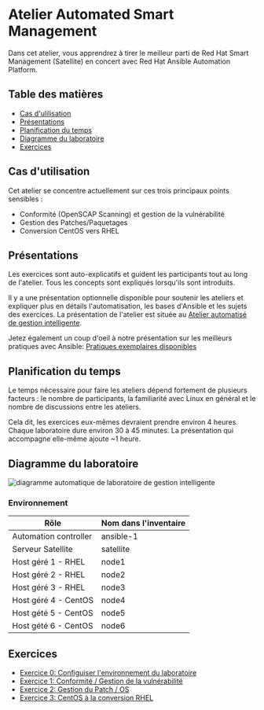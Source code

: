 # Atelier Automated Smart Management 

Dans cet atelier, vous apprendrez à tirer le meilleur parti de Red Hat Smart Management (Satellite) en concert avec Red Hat Ansible Automation Platform.

## Table des matières
- [Cas d'ulilisation](#use-cases)
- [Présentations](#presentations)
- [Planification du temps](#time-planning)
- [Diagramme du laboratoire](#lab-diagram)
- [Exercices](#Workshop-Exercises)

## Cas d'utilisation

Cet atelier se concentre actuellement sur ces trois principaux points sensibles :
- Conformité (OpenSCAP Scanning) et gestion de la vulnérabilité
- Gestion des Patches/Paquetages
- Conversion CentOS vers RHEL

## Présentations

Les exercices sont auto-explicatifs et guident les participants tout au long de l'atelier. Tous les concepts sont expliqués lorsqu'ils sont introduits.

Il y a une présentation optionnelle disponible pour soutenir les ateliers et expliquer plus en détails l'automatisation, les bases d'Ansible et les sujets des exercices. La présentation de l'atelier est située au [Atelier automatisé de gestion intelligente](https://aap2.demoredhat.com/decks/ansible_smart_mgmt.pdf).

Jetez également un coup d'oeil à notre présentation sur les meilleurs pratiques avec Ansible:
[Pratiques exemplaires disponibles](../../decks/ansible_best_practices.pdf)

## Planification du temps

Le temps nécessaire pour faire les ateliers dépend fortement de plusieurs facteurs : le nombre de participants, la familiarité avec Linux en général et le nombre de discussions entre les ateliers.

Cela dit, les exercices eux-mêmes devraient prendre environ 4 heures. Chaque laboratoire dure environ 30 à 45 minutes. La présentation qui accompagne elle-même ajoute ~1 heure.

## Diagramme du laboratoire
![diagramme automatique de laboratoire de gestion intelligente](../../images/ansible_smart_mgmt_diagram.png#centreme)

### Environnement

| Rôle                    | Nom dans l'inventaire |
| ------------------------| ---------------|
| Automation controller   | ansible-1      |
| Serveur Satellite       | satellite      |
| Host géré 1 - RHEL   | node1          |
| Host géré 2 - RHEL   | node2          |
| Host géré 3 - RHEL   | node3          |
| Host géré 4 - CentOS | node4          |
| Host gété 5 - CentOS | node5          |
| Host gété 6 - CentOS | node6          |



## Exercices

* [Exercice 0: Configuiser l'environnement du laboratoire](0-setup/README.fr.md)
* [Exercice 1: Conformité / Gestion de la vulnérabilité](1-compliance/README.fr.md)
* [Exercice 2: Gestion du Patch / OS](2-patching/README.fr.md)
* [Exercice 3: CentOS à la conversion RHEL](3-convert2rhel/README.fr.md)
